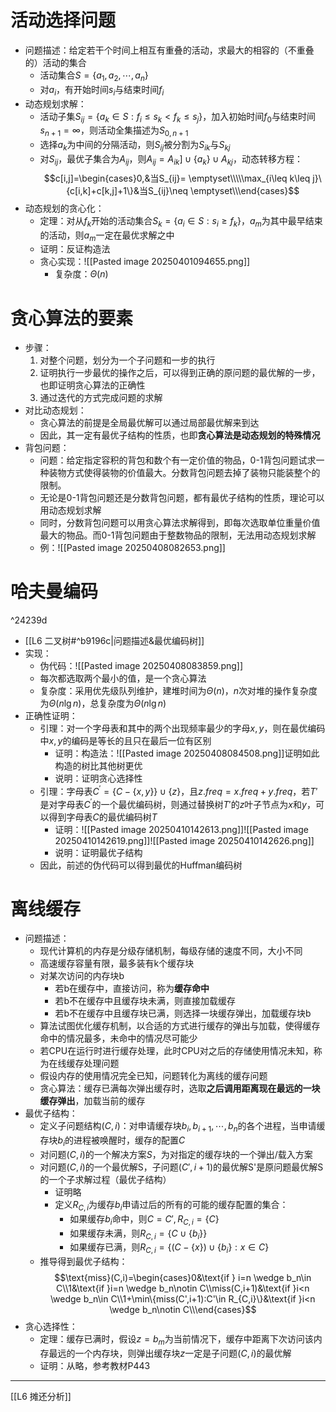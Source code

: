 # 活动选择问题
- 问题描述：给定若干个时间上相互有重叠的活动，求最大的相容的（不重叠的）活动的集合
	- 活动集合$S=\{a_1,a_2,\cdots,a_n\}$
	- 对$a_i$，有开始时间$s_i$与结束时间$f_i$
- 动态规划求解：
	- 活动子集$S_{ij}=\{a_k\in S:f_i\leq s_k<f_k\leq s_j\}$，加入初始时间$f_0$与结束时间$s_{n+1}=\infty$，则活动全集描述为$S_{0,n+1}$
	- 选择$a_k$为中间的分隔活动，则$S_{ij}$被分割为$S_{ik}$与$S_{kj}$
	- 对$S_{ij}$，最优子集合为$A_{ij}$，则$A_{ij}=A_{ik}]\cup \{a_k\}\cup A_{kj}$，动态转移方程：$$c[i,j]=\begin{cases}0,&当S_{ij}= \emptyset\\\\\max_{i\leq k\leq j}\{c[i,k]+c[k,j]+1\}&当S_{ij}\neq \emptyset\\\end{cases}$$
- 动态规划的贪心化：
	- 定理：对从$f_k$开始的活动集合$S_k=\{a_i\in S:s_i\geq f_k\}$，$a_m$为其中最早结束的活动，则$a_m$一定在最优求解之中
	- 证明：反证构造法
	- 贪心实现：![[Pasted image 20250401094655.png]]
		- 复杂度：$\Theta(n)$
# 贪心算法的要素
- 步骤：
	1. 对整个问题，划分为一个子问题和一步的执行
	2. 证明执行一步最优的操作之后，可以得到正确的原问题的最优解的一步，也即证明贪心算法的正确性
	3. 通过迭代的方式完成问题的求解
- 对比动态规划：
	- 贪心算法的前提是全局最优解可以通过局部最优解来到达
	- 因此，其一定有最优子结构的性质，也即**贪心算法是动态规划的特殊情况**
- 背包问题：
	- 问题：给定指定容积的背包和数个有一定价值的物品，0-1背包问题试求一种装物方式使得装物的价值最大。分数背包问题去掉了装物只能装整个的限制。
	- 无论是0-1背包问题还是分数背包问题，都有最优子结构的性质，理论可以用动态规划求解
	- 同时，分数背包问题可以用贪心算法求解得到，即每次选取单位重量价值最大的物品。而0-1背包问题由于整数物品的限制，无法用动态规划求解
	- 例：![[Pasted image 20250408082653.png]]
# 哈夫曼编码

^24239d

- [[L6 二叉树#^b9196c|问题描述&最优编码树]]
- 实现：
	- 伪代码：![[Pasted image 20250408083859.png]]
	- 每次都选取两个最小的值，是一个贪心算法
	- 复杂度：采用优先级队列维护，建堆时间为$\Theta(n)$，$n$次对堆的操作复杂度为$\Theta(n\lg n)$，总复杂度为$\Theta(n\lg n)$
- 正确性证明：
	- 引理：对一个字母表和其中的两个出现频率最少的字母$x,y$，则在最优编码中$x,y$的编码是等长的且只在最后一位有区别
		- 证明：构造法：![[Pasted image 20250408084508.png]]证明如此构造的树比其他树更优
		- 说明：证明贪心选择性
	- 引理：字母表$C^′ = \{C − \{x, y\}\} ∪ \{z\}$，且$z.freq=x.freq+y.freq$，若$T'$是对字母表$C^′$的一个最优编码树，则通过替换树$T'$的$z$叶子节点为$x$和$y$，可以得到字母表$C$的最优编码树$T$
		- 证明：![[Pasted image 20250410142613.png]]![[Pasted image 20250410142619.png]]![[Pasted image 20250410142626.png]]
		- 说明：证明最优子结构
	- 因此，前述的伪代码可以得到最优的Huffman编码树
# 离线缓存
- 问题描述：
	- 现代计算机的内存是分级存储机制，每级存储的速度不同，大小不同
	- 高速缓存容量有限，最多装有k个缓存块
	- 对某次访问的内存块b
		- 若b在缓存中，直接访问，称为**缓存命中**
		- 若b不在缓存中且缓存块未满，则直接加载缓存
		- 若b不在缓存中且缓存块已满，则选择一块缓存弹出，加载缓存块b
	- 算法试图优化缓存机制，以合适的方式进行缓存的弹出与加载，使得缓存命中的情况最多，未命中的情况尽可能少
	- 若CPU在运行时进行缓存处理，此时CPU对之后的存储使用情况未知，称为在线缓存处理问题
	- 假设内存的使用情况完全已知，问题转化为离线的缓存问题
	- 贪心算法：缓存已满每次弹出缓存时，选取**之后调用距离现在最远的一块缓存弹出**，加载当前的缓存
- 最优子结构：
	- 定义子问题结构$(C,i)$：对申请缓存块$b_i,b_{i+1},\cdots,b_n$的各个进程，当申请缓存块$b_i$的进程被唤醒时，缓存的配置$C$
	- 对问题$(C,i)$的一个解决方案$S$，为对指定的缓存块的一个弹出/载入方案
	- 对问题$(C,i)$的一个最优解S，子问题$(C',i+1)$的最优解S'是原问题最优解S的一个子求解过程（最优子结构）
		- 证明略
		- 定义$R_{C,i}$为缓存$b_i$申请过后的所有的可能的缓存配置的集合：
			- 如果缓存$b_i$命中，则$C=C',R_{C,i}=\{C\}$
			- 如果缓存未满，则$R_{C,i}=\{C\cup \{b_i\}\}$
			- 如果缓存已满，则$R_{C,i}=\{(C-\{x\})\cup \{b_i\}:x\in C\}$
	- 推导得到最优子结构：$$\text{miss}(C,i)=\begin{cases}0&\text{if } i=n \wedge b_n\in C\\1&\text{if }i=n \wedge b_n\notin C\\miss(C,i+1)&\text{if }i<n \wedge b_n\in C\\1+\min\{miss(C',i+1):C'\in R_{C,i}\}&\text{if }i<n \wedge b_n\notin C\\\end{cases}$$
- 贪心选择性：
	- 定理：缓存已满时，假设$z=b_m$为当前情况下，缓存中距离下次访问该内存最远的一个内存块，则弹出缓存块$z$一定是子问题$(C,i)$的最优解
	- 证明：从略，参考教材P443
---
[[L6 摊还分析]]